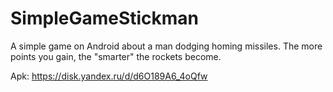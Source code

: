 # SimpleGameStickman
A simple game on Android about a man dodging homing missiles. The more points you gain, the "smarter" the rockets become.

Apk: https://disk.yandex.ru/d/d6O189A6_4oQfw
